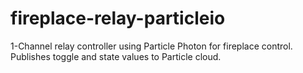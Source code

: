# fireplace-relay-particleio
1-Channel relay controller using Particle Photon for fireplace control. Publishes toggle and state values to Particle cloud.
